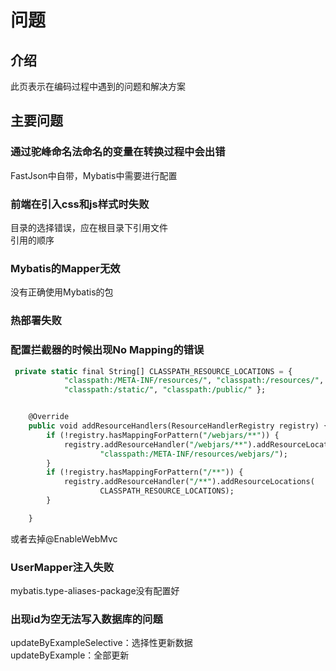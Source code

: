 # 问题
## 介绍
此页表示在编码过程中遇到的问题和解决方案
## 主要问题
### 通过驼峰命名法命名的变量在转换过程中会出错
FastJson中自带，Mybatis中需要进行配置
### 前端在引入css和js样式时失败
目录的选择错误，应在根目录下引用文件  
引用的顺序
### Mybatis的Mapper无效
没有正确使用Mybatis的包
### 热部署失败
### 配置拦截器的时候出现No Mapping的错误
```sql
 private static final String[] CLASSPATH_RESOURCE_LOCATIONS = {
            "classpath:/META-INF/resources/", "classpath:/resources/",
            "classpath:/static/", "classpath:/public/" };


    @Override
    public void addResourceHandlers(ResourceHandlerRegistry registry) {
        if (!registry.hasMappingForPattern("/webjars/**")) {
            registry.addResourceHandler("/webjars/**").addResourceLocations(
                    "classpath:/META-INF/resources/webjars/");
        }
        if (!registry.hasMappingForPattern("/**")) {
            registry.addResourceHandler("/**").addResourceLocations(
                    CLASSPATH_RESOURCE_LOCATIONS);
        }

    }

```
或者去掉@EnableWebMvc
### UserMapper注入失败
mybatis.type-aliases-package没有配置好
### 出现id为空无法写入数据库的问题
updateByExampleSelective：选择性更新数据<br>
updateByExample：全部更新